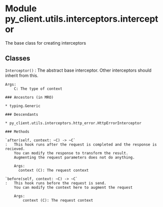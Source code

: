 Module py_client.utils.interceptors.interceptor
===============================================
The base class for creating interceptors

Classes
-------

`Interceptor()`
:   The abstract base interceptor.
    Other interceptors should inherit from this.
    
    Args:
        C: The type of context

    ### Ancestors (in MRO)

    * typing.Generic

    ### Descendants

    * py_client.utils.interceptors.http_error.HttpErrorInterceptor

    ### Methods

    `after(self, context: ~C) ‑> ~C`
    :   This hook runs after the request is completed and the response is recieved.
        You can modify the response to transform the result.
        Augmenting the request parameters does not do anything.
        
        Args:
          context (C): The request context

    `before(self, context: ~C) ‑> ~C`
    :   This hook runs before the request is send.
        You can modify the context here to augment the request
        
        Args:
            context (C): The request context